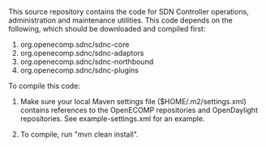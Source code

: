 This source repository contains the code for SDN Controller operations, administration and maintenance utilities. This code depends on the following, which should be downloaded and compiled first:

1. org.openecomp.sdnc/sdnc-core
2. org.openecomp.sdnc/sdnc-adaptors
3. org.openecomp.sdnc/sdnc-northbound
4. org.openecomp.sdnc/sdnc-plugins

To compile this code:

1. Make sure your local Maven settings file ($HOME/.m2/settings.xml) contains references to the OpenECOMP repositories and OpenDaylight repositories.  See example-settings.xml for an example.

2. To compile, run "mvn clean install".


